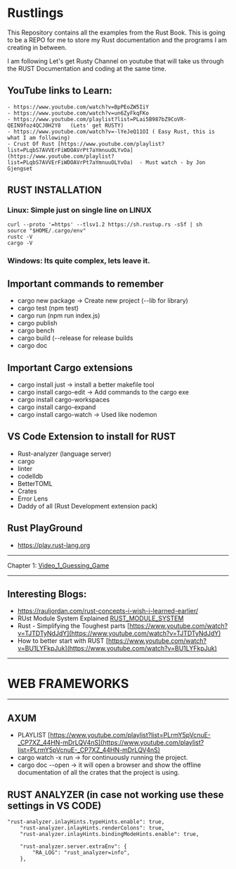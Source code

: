 # Rustlings
This Repository contains all the examples from the Rust Book. This is going to be a REPO for me to store my Rust documentation and the programs I am creating in between. 

I am following Let's get Rusty Channel on youtube that will take us through the RUST Documentation and coding at the same time. 

## YouTube links to Learn: 
    - https://www.youtube.com/watch?v=BpPEoZW5IiY
    - https://www.youtube.com/watch?v=un6ZyFkqFKo
    - https://www.youtube.com/playlist?list=PLai5B987bZ9CoVR-QEIN9foz4QCJ0H2Y8   (Lets' get RUSTY)
    - https://www.youtube.com/watch?v=-lYeJeQ11OI ( Easy Rust, this is what I am following)
    - Crust Of Rust [https://www.youtube.com/playlist?list=PLqbS7AVVErFiWDOAVrPt7aYmnuuOLYvOa](https://www.youtube.com/playlist?list=PLqbS7AVVErFiWDOAVrPt7aYmnuuOLYvOa)  - Must watch - by Jon Gjengset



## RUST INSTALLATION
### Linux: Simple just on single line on LINUX 
```
curl --proto '=https' --tlsv1.2 https://sh.rustup.rs -sSf | sh
source "$HOME/.cargo/env"
rustc -V  
cargo -V
```
### Windows: Its quite complex, lets leave it. 


## Important commands to remember
- cargo new package  -> Create new project (--lib for library)
- cargo test (npm test)
- cargo run (npm run index.js)
- cargo publish
- cargo bench
- cargo build   (--release for release builds
- cargo doc

## Important Cargo extensions
- cargo install just -> install a better makefile tool
- cargo install cargo-edit -> Add commands to the cargo exe
- cargo install cargo-workspaces 
- cargo install cargo-expand
- cargo install cargo-watch -> Used like nodemon


## VS Code Extension to install for RUST
- Rust-analyzer (language server)
- cargo
- linter
- codelldb
- BetterTOML 
- Crates
- Error Lens
- Daddy of all (Rust Development extension pack)

## Rust PlayGround
- https://play.rust-lang.org

--------------------------------------------------------------------

Chapter 1: [Video_1_Guessing_Game](Video_1_Guessing_game/src/main.rs)

--------------------------------------------------------------------
## Interesting Blogs: 
- https://rauljordan.com/rust-concepts-i-wish-i-learned-earlier/ 
- RUst Module System Explained [RUST_MODULE_SYSTEM](https://www.sheshbabu.com/posts/rust-module-system/)
- Rust - Simplifying the Toughest parts [https://www.youtube.com/watch?v=TJTDTyNdJdY](https://www.youtube.com/watch?v=TJTDTyNdJdY)
- How to better start with RUST [https://www.youtube.com/watch?v=BU1LYFkpJuk](https://www.youtube.com/watch?v=BU1LYFkpJuk)


--------------------------------------------------------------
# WEB FRAMEWORKS
--------------------------------
## AXUM
- PLAYLIST [https://www.youtube.com/playlist?list=PLrmY5pVcnuE-_CP7XZ_44HN-mDrLQV4nS](https://www.youtube.com/playlist?list=PLrmY5pVcnuE-_CP7XZ_44HN-mDrLQV4nS) 
- cargo watch -x run -> for continuously running the project.   
- cargo doc --open -> it will open a browser and show the offline documentation of all the crates that the project is using. 

## RUST ANALYZER (in case not working use these settings in VS CODE)
```
"rust-analyzer.inlayHints.typeHints.enable": true,
    "rust-analyzer.inlayHints.renderColons": true,
    "rust-analyzer.inlayHints.bindingModeHints.enable": true,
    
    "rust-analyzer.server.extraEnv": {
        "RA_LOG": "rust_analyzer=info",
    },
```
